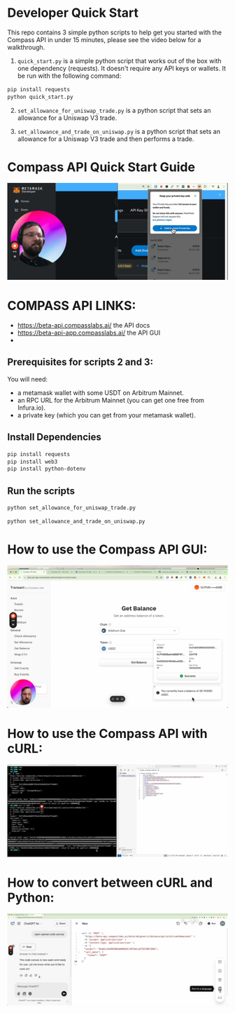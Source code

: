 # Developer Quick Start
This repo contains 3 simple python scripts to help get you started with the Compass API in under 15 minutes, please see the video below for a walkthrough.

1. `quick_start.py` is a simple python script that works out of the box with one dependency (requests). It doesn't require any API keys or wallets. It be run with the following command:

```bash
pip install requests
python quick_start.py
```

2. `set_allowance_for_uniswap_trade.py` is a python script that sets an allowance for a Uniswap V3 trade.


3. `set_allowance_and_trade_on_uniswap.py` is a python script that sets an allowance for a Uniswap V3 trade and then performs a trade.


# Compass API Quick Start Guide
[![Compass API Quick Start Guide](./thumbnails/thumbnail1_pk.png)](https://www.loom.com/embed/617aa0c12f0f4e988d32d84cd7f0c417?sid=01fcdf2e-62cf-476b-adb4-c320f30fdc2a)


# COMPASS API LINKS:

- https://beta-api.compasslabs.ai/   the API docs
- https://beta-api-app.compasslabs.ai/   the API GUI
- 



## Prerequisites for scripts 2 and 3:

You will need:
- a metamask wallet with some USDT on Arbitrum Mainnet.
- an RPC URL for the Arbitrum Mainnet (you can get one free from Infura.io).
- a private key (which you can get from your metamask wallet).

## Install Dependencies

```bash
pip install requests
pip install web3
pip install python-dotenv
```

## Run the scripts

```bash
python set_allowance_for_uniswap_trade.py
```

```bash
python set_allowance_and_trade_on_uniswap.py
```


# How to use the Compass API GUI:

[![intro to Compass GUI](./thumbnails/thumbnail2_gui.png)](https://www.loom.com/share/8d7325672efb439c80059954b13b7c23)

# How to use the Compass API with cURL:

[![Compass API with cURL](./thumbnails/thumb_nail_3.png)](https://www.loom.com/share/33981afac34441c2ad8d489339b26e4e?sid=483fc17b-d62a-4a1b-8ecc-e917354fb986)

# How to convert between cURL and Python:

[![convert between cURL and Python](./thumbnails/port_to_a_language.png)](https://www.loom.com/share/33981afac34441c2ad8d489339b26e4e)



